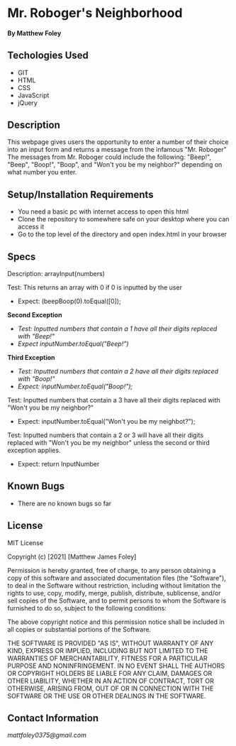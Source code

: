 # Mr. Roboger's Neighborhood

#### By Matthew Foley

## Techologies Used

* GIT
* HTML
* CSS
* JavaScript
* jQuery

## Description

This webpage gives users the opportunity to enter a number of their choice into an input form and returns a message from the infamous "Mr. Roboger"
The messages from Mr. Roboger could include the following: "Beep!", "Beep", "Boop!", "Boop", and "Won't you be my neighbor?" depending on what number you enter. 

## Setup/Installation Requirements

* You need a basic pc with internet access to open this html
* Clone the repository to somewhere safe on your desktop where you can access it
* Go to the top level of the directory and open index.html in your browser

## Specs

Description: arrayInput(numbers)

Test: This returns an array with 0 if 0 is inputted by the user
* Expect: (beepBoop(0).toEqual([0]);

**Second Exception**
* *Test: Inputted numbers that contain a 1 have all their digits replaced with "Beep!"*
* *Expect inputNumber.toEqual("Beep!")*

**Third Exception**
* *Test: Inputted numbers that contain a 2 have all their digits replaced with "Boop!"*
* *Expect: inputNumber.toEqual("Boop!");*

Test: Inputted numbers that contain a 3 have all their digits replaced with "Won't you be my neighbor?"
* Expect: inputNumber.toEqual("Won't you be my neighbot?");

Test: Inputted numbers that contain a 2 or 3 will have all their digits replaced with "Won't you be my neighbor" unless the second or third exception applies.
* Expect: return InputNumber


## Known Bugs

* There are no known bugs so far

## License
MIT License

Copyright (c) [2021] [Matthew James Foley]

Permission is hereby granted, free of charge, to any person obtaining a copy
of this software and associated documentation files (the "Software"), to deal
in the Software without restriction, including without limitation the rights
to use, copy, modify, merge, publish, distribute, sublicense, and/or sell
copies of the Software, and to permit persons to whom the Software is
furnished to do so, subject to the following conditions:

The above copyright notice and this permission notice shall be included in all
copies or substantial portions of the Software.

THE SOFTWARE IS PROVIDED "AS IS", WITHOUT WARRANTY OF ANY KIND, EXPRESS OR
IMPLIED, INCLUDING BUT NOT LIMITED TO THE WARRANTIES OF MERCHANTABILITY,
FITNESS FOR A PARTICULAR PURPOSE AND NONINFRINGEMENT. IN NO EVENT SHALL THE
AUTHORS OR COPYRIGHT HOLDERS BE LIABLE FOR ANY CLAIM, DAMAGES OR OTHER
LIABILITY, WHETHER IN AN ACTION OF CONTRACT, TORT OR OTHERWISE, ARISING FROM,
OUT OF OR IN CONNECTION WITH THE SOFTWARE OR THE USE OR OTHER DEALINGS IN THE
SOFTWARE.

## Contact Information

_mattfoley0375@gmail.com_

